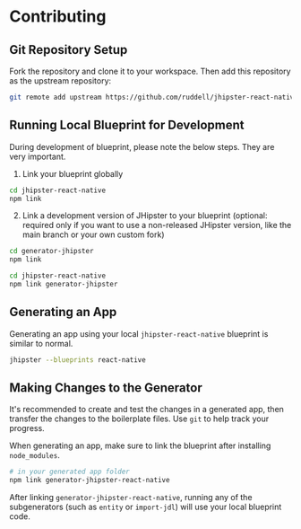 # Contributing

## Git Repository Setup

Fork the repository and clone it to your workspace. Then add this repository as the upstream repository:

```sh
git remote add upstream https://github.com/ruddell/jhipster-react-native.git
```

## Running Local Blueprint for Development

During development of blueprint, please note the below steps. They are very important.

1. Link your blueprint globally

```bash
cd jhipster-react-native
npm link
```

2. Link a development version of JHipster to your blueprint (optional: required only if you want to use a non-released JHipster version, like the main branch or your own custom fork)

```bash
cd generator-jhipster
npm link

cd jhipster-react-native
npm link generator-jhipster
```

## Generating an App

Generating an app using your local `jhipster-react-native` blueprint is similar to normal.

```sh
jhipster --blueprints react-native
```

## Making Changes to the Generator

It's recommended to create and test the changes in a generated app, then transfer the changes to the boilerplate files. Use `git` to help track your progress.

When generating an app, make sure to link the blueprint after installing `node_modules`.

```sh
# in your generated app folder
npm link generator-jhipster-react-native
```

After linking `generator-jhipster-react-native`, running any of the subgenerators (such as `entity` or `import-jdl`) will use your local blueprint code.
